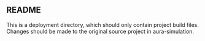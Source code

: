 ## README

This is a deployment directory, which should only contain project build files.
Changes should be made to the original source project in aura-simulation.


